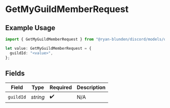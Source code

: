 # GetMyGuildMemberRequest

## Example Usage

```typescript
import { GetMyGuildMemberRequest } from "@ryan-blunden/discord/models/operations";

let value: GetMyGuildMemberRequest = {
  guildId: "<value>",
};
```

## Fields

| Field              | Type               | Required           | Description        |
| ------------------ | ------------------ | ------------------ | ------------------ |
| `guildId`          | *string*           | :heavy_check_mark: | N/A                |